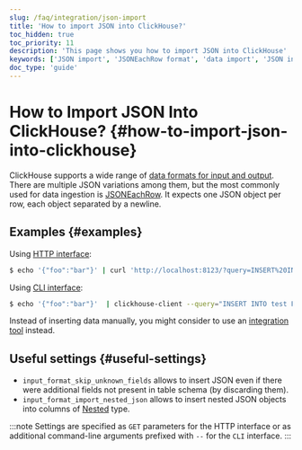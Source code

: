 ```yaml
---
slug: /faq/integration/json-import
title: 'How to import JSON into ClickHouse?'
toc_hidden: true
toc_priority: 11
description: 'This page shows you how to import JSON into ClickHouse'
keywords: ['JSON import', 'JSONEachRow format', 'data import', 'JSON ingestion', 'data formats']
doc_type: 'guide'
---
```


# How to Import JSON Into ClickHouse? {#how-to-import-json-into-clickhouse}

ClickHouse supports a wide range of [data formats for input and output](/interfaces/formats). There are multiple JSON variations among them, but the most commonly used for data ingestion is [JSONEachRow](/interfaces/formats/JSONEachRow). It expects one JSON object per row, each object separated by a newline.

## Examples {#examples}

Using [HTTP interface](../../interfaces/http.md):

``` bash
$ echo '{"foo":"bar"}' | curl 'http://localhost:8123/?query=INSERT%20INTO%20test%20FORMAT%20JSONEachRow' --data-binary @-
```

Using [CLI interface](../../interfaces/cli.md):

``` bash
$ echo '{"foo":"bar"}'  | clickhouse-client --query="INSERT INTO test FORMAT JSONEachRow"
```

Instead of inserting data manually, you might consider to use an [integration tool](../../integrations/index.mdx) instead.

## Useful settings {#useful-settings}

- `input_format_skip_unknown_fields` allows to insert JSON even if there were additional fields not present in table schema (by discarding them).
- `input_format_import_nested_json` allows to insert nested JSON objects into columns of [Nested](../../sql-reference/data-types/nested-data-structures/index.md) type.

:::note
Settings are specified as `GET` parameters for the HTTP interface or as additional command-line arguments prefixed with `--` for the `CLI` interface.
:::
